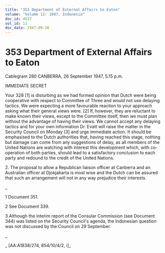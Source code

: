 ```yaml
---
title: "353 Department of External Affairs to Eaton"
volume: "Volume 11: 1947, Indonesia"
doc_id: 4537
vol_id: 11
doc_date: 1947-09-26
---
```


# 353 Department of External Affairs to Eaton

Cablegram 280 CANBERRA, 26 September 1947, 5.15 p.m.

IMMEDIATE SECRET

Your 328 [1] is disturbing as we had formed opinion that Dutch were being cooperative with respect to Committee of Three and would not use delaying tactics. We were expecting a more favourable reaction to your approach asking what their general views were. [2] If, however, they are reluctant to make known their views, except to the Committee itself, then we must plan without the advantage of having their views. We cannot accept any delaying tactics and for your own information Dr. Evatt will raise the matter in the Security Council on Monday [3] and urge immediate action. It should be emphasised to the Dutch authorities that, having reached this stage, nothing but damage can come from any suggestions of delay, as all members of the United Nations are watching with interest this development which, with co-operation of both parties, should lead to a satisfactory conclusion to each party and redound to the credit of the United Nations.

2\. The proposal to allow a Republican liaison officer at Canberra and an Australian officer at Djokjakarta is most wise and the Dutch can be assured that such an arrangement will not in any way prejudice their interests.

_

1 Document 351.

2 See Document 339.

3 Although the interim report of the Consular Commission (see Document 344) was listed on the Security Council's agenda, the Indonesian question was not discussed by the Council on 29 September.

_

_ [AA:A1838/274, 854/10/4/2, i]_
